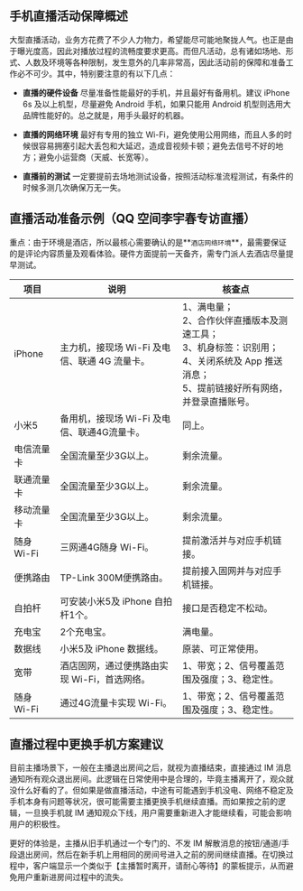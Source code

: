 ## 手机直播活动保障概述

大型直播活动，业务方花费了不少人力物力，希望能尽可能地聚拢人气。也正是由于曝光度高，因此对播放过程的流畅度要求更高。而但凡活动，总有诸如场地、形式、人数及环境等各种限制，发生意外的几率非常高，因此活动前的保障和准备工作必不可少。其中，特别要注意的有以下几点：
- **直播的硬件设备**
尽量准备性能最好的手机，并且最好有备用机。建议 iPhone 6s 及以上机型，尽量避免 Android 手机，如果只能用 Android 机型则选用大品牌性能好的。总之就是，用手头最好的机器。

- **直播的网络环境**
最好有专用的独立 Wi-Fi，避免使用公用网络，而且人多的时候很容易拥塞引起大丢包和大延迟，造成音视频卡顿；避免去信号不好的地方；避免小运营商（天威、长宽等）。

- **直播前的测试**
一定要提前去场地测试设备，按照活动标准流程测试，有条件的时候多测几次确保万无一失。

## 直播活动准备示例（QQ 空间李宇春专访直播）

重点：由于环境是酒店，所以最核心需要确认的是**`酒店网络环境`**，最需要保证的是评论内容质量及观看体验。硬件方面提前一天备齐，需专门派人去酒店尽量提早测试。

| 项目 | 说明 | 核查点|
|---------|---------|---------|
| iPhone|主力机，接现场 Wi-Fi 及电信、联通 4G 流量卡。|1、满电量；<br>2、合作伙伴直播版本及测速工具；<br>3、机身标签：识别用；<br>4、关闭系统及 App 推送消息；<br>5、提前链接好所有网络，并登录直播账号。
| 小米5| 备用机，接现场 Wi-Fi 及电信、联通4G流量卡。 | 同上。
| 电信流量卡| 全国流量至少3G以上。 | 剩余流量。
| 联通流量卡| 全国流量至少3G以上。 | 剩余流量。
| 移动流量卡| 全国流量至少3G以上。 | 剩余流量。
| 随身 Wi-Fi| 三网通4G随身 Wi-Fi。 | 提前激活并与对应手机链接。
| 便携路由| TP-Link 300M便携路由。 | 提前接入固网并与对应手机链接。
| 自拍杆| 可安装小米5及 iPhone 自拍杆1个。 |接口是否稳定不松动。
| 充电宝| 2个充电宝。 | 满电量。
| 数据线| 小米5及 iPhone 数据线。 | 原装、可正常使用。
| 宽带| 酒店固网，通过便携路由实现 Wi-Fi，首选网络。 | 1、带宽；2、信号覆盖范围及强度；3、稳定性。
| 随身 Wi-Fi| 通过4G流量卡实现 Wi-Fi。 | 1、带宽；2、信号覆盖范围及强度；3、稳定性。

## 直播过程中更换手机方案建议

目前主播场景下，一般在主播退出房间之后，就视为直播结束，直接通过 IM 消息通知所有观众退出房间。此逻辑在日常使用中是合理的，毕竟主播离开了，观众就没什么好看的了。但如果是做直播活动，中途有可能遇到手机没电、网络不稳定及手机本身有问题等状况，很可能需要主播更换手机继续直播。而如果按之前的逻辑，一旦换手机就 IM 通知观众下线，用户需要重新进入才能继续看，可能会影响用户的积极性。

更好的体验是，主播从旧手机通过一个专门的、不发 IM 解散消息的按钮/通道/手段退出房间，然后在新手机上用相同的房间号进入之前的房间继续直播。在切换过程中，客户端显示一个类似于【主播暂时离开，请耐心等待】的蒙板提示，从而避免用户重新进房间过程中的流失。

